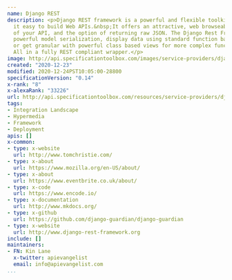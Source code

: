 ```yaml
---
name: Django REST
description: <p>Django REST framework is a powerful and flexible toolkit that makes
  it easy to build Web APIs.&nbsp;It offers an attractive, web browseable version
  of your API, and the option of returning raw JSON. The Django Rest Framework provides
  powerful model serialization, display data using standard function based views,
  or get granular with powerful class based views for more complex functionality.
  All in a fully REST compliant wrapper.</p>
image: http://api.specificationtoolbox.com/images/service-providers/django-rest.jpg
created: "2020-12-23"
modified: 2020-12-24PST10:05:00-28800
specificationVersion: "0.14"
x-rank: "8"
x-alexaRank: "33226"
url: http://api.specificationtoolbox.com/resources/service-providers/django-rest/
tags:
- Integration Landscape
- Hypermedia
- Framework
- Deployment
apis: []
x-common:
- type: x-website
  url: http://www.tomchristie.com/
- type: x-about
  url: https://www.mozilla.org/en-US/about/
- type: x-about
  url: https://www.eventbrite.co.uk/about/
- type: x-code
  url: https://www.encode.io/
- type: x-documentation
  url: http://www.mkdocs.org/
- type: x-github
  url: https://github.com/django-guardian/django-guardian
- type: x-website
  url: http://www.django-rest-framework.org
include: []
maintainers:
- FN: Kin Lane
  x-twitter: apievangelist
  email: info@apievangelist.com
...
```

